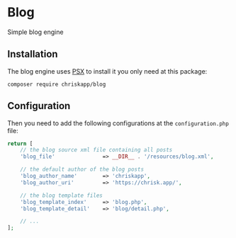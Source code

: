 
# Blog

Simple blog engine

## Installation

The blog engine uses [PSX](https://github.com/apioo/psx) to install it you only need at this package:

```
composer require chriskapp/blog
```

## Configuration

Then you need to add the following configurations at the `configuration.php` file:

```php
return [
    // the blog source xml file containing all posts 
    'blog_file'               => __DIR__ . '/resources/blog.xml',

    // the default author of the blog posts
    'blog_author_name'        => 'chriskapp',
    'blog_author_uri'         => 'https://chrisk.app/',

    // the blog template files
    'blog_template_index'     => 'blog.php',
    'blog_template_detail'    => 'blog/detail.php',

    // ...
];
```
